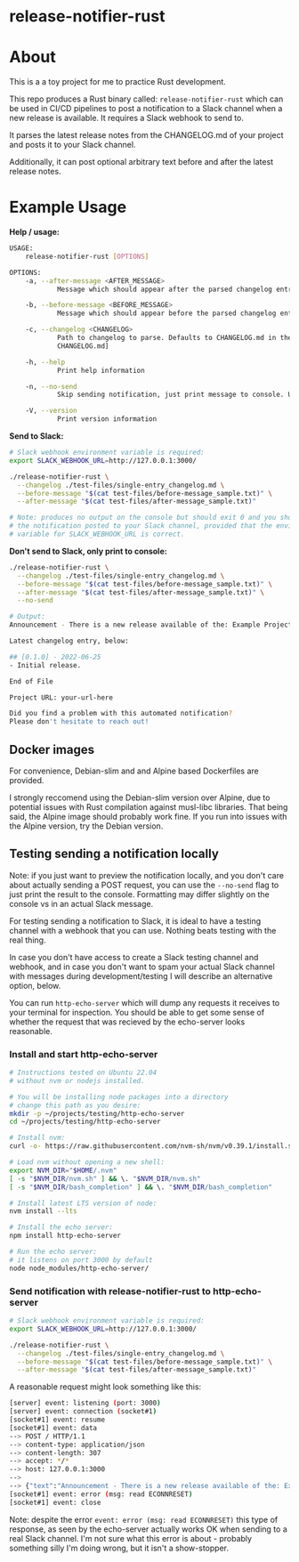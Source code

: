 # release-notifier-rust

# About

This is a a toy project for me to practice Rust development.

This repo produces a Rust binary called: `release-notifier-rust` which can
be used in CI/CD pipelines to post a notification to a Slack channel when
a new release is available. It requires a Slack webhook to send to.

It parses the latest release notes from the CHANGELOG.md of your project 
and posts it to your Slack channel. 

Additionally, it can post optional arbitrary text before and after the 
latest release notes.

# Example Usage

**Help / usage:**

```bash
USAGE:
    release-notifier-rust [OPTIONS]

OPTIONS:
    -a, --after-message <AFTER_MESSAGE>
            Message which should appear after the parsed changelog entry (optional) [default: ]

    -b, --before-message <BEFORE_MESSAGE>
            Message which should appear before the parsed changelog entry (optional) [default: ]

    -c, --changelog <CHANGELOG>
            Path to changelog to parse. Defaults to CHANGELOG.md in the current directory [default:
            CHANGELOG.md]

    -h, --help
            Print help information

    -n, --no-send
            Skip sending notification, just print message to console. Useful for debugging

    -V, --version
            Print version information
```

**Send to Slack:**

```bash
# Slack webhook environment variable is required:
export SLACK_WEBHOOK_URL=http://127.0.0.1:3000/

./release-notifier-rust \
  --changelog ./test-files/single-entry_changelog.md \
  --before-message "$(cat test-files/before-message_sample.txt)" \
  --after-message "$(cat test-files/after-message_sample.txt)"

# Note: produces no output on the console but should exit 0 and you should see
# the notification posted to your Slack channel, provided that the environment
# variable for SLACK_WEBHOOK_URL is correct.
```

**Don't send to Slack, only print to console:**

```bash
./release-notifier-rust \
  --changelog ./test-files/single-entry_changelog.md \
  --before-message "$(cat test-files/before-message_sample.txt)" \
  --after-message "$(cat test-files/after-message_sample.txt)" \
  --no-send

# Output:
Announcement - There is a new release available of the: Example Project

Latest changelog entry, below:

## [0.1.0] - 2022-06-25
- Initial release.

End of File

Project URL: your-url-here

Did you find a problem with this automated notification?
Please don't hesitate to reach out!
```

## Docker images

For convenience, Debian-slim and and Alpine based Dockerfiles are provided.

I strongly reccomend using the Debian-slim version over Alpine, due to 
potential issues with Rust compilation against musl-libc libraries.  That being
said, the Alpine image should probably work fine. If you run into issues
with the Alpine version, try the Debian version.

## Testing sending a notification locally

Note: if you just want to preview the notification locally, and you don't care 
about actually sending a POST request, you can use the `--no-send` flag
to just print the result to the console. Formatting may differ slightly on
the console vs in an actual Slack message. 

For testing sending a notification to Slack, it is ideal to have a testing 
channel with a webhook that you can use. Nothing beats testing with the real
thing.

In case you don't have access to create a Slack testing channel and webhook,
and in case you don't want to spam your actual Slack channel with messages 
during development/testing I will describe an alternative option, below.

You can run `http-echo-server` which will dump any requests it 
receives to your terminal for inspection. You should be able to get some sense
of whether the request that was recieved by the echo-server looks reasonable.

### Install and start http-echo-server

```bash
# Instructions tested on Ubuntu 22.04
# without nvm or nodejs installed.

# You will be installing node packages into a directory
# change this path as you desire:
mkdir -p ~/projects/testing/http-echo-server
cd ~/projects/testing/http-echo-server

# Install nvm:
curl -o- https://raw.githubusercontent.com/nvm-sh/nvm/v0.39.1/install.sh | bash

# Load nvm without opening a new shell:
export NVM_DIR="$HOME/.nvm"
[ -s "$NVM_DIR/nvm.sh" ] && \. "$NVM_DIR/nvm.sh"
[ -s "$NVM_DIR/bash_completion" ] && \. "$NVM_DIR/bash_completion"

# Install latest LTS version of node:
nvm install --lts

# Install the echo server:
npm install http-echo-server

# Run the echo server:
# it listens on port 3000 by default
node node_modules/http-echo-server/
```

### Send notification with release-notifier-rust to http-echo-server

```bash
# Slack webhook environment variable is required:
export SLACK_WEBHOOK_URL=http://127.0.0.1:3000/

./release-notifier-rust \
  --changelog ./test-files/single-entry_changelog.md \
  --before-message "$(cat test-files/before-message_sample.txt)" \
  --after-message "$(cat test-files/after-message_sample.txt)"
```

A reasonable request might look something like this:

```bash
[server] event: listening (port: 3000)
[server] event: connection (socket#1)
[socket#1] event: resume
[socket#1] event: data
--> POST / HTTP/1.1
--> content-type: application/json
--> content-length: 307
--> accept: */*
--> host: 127.0.0.1:3000
--> 
--> {"text":"Announcement - There is a new release available of the: Example Project\n\nLatest changelog entry, below:\n\n## [0.1.0] - 2022-06-25\n- Initial release.\n\nEnd of File\n\nProject URL: your-url-here\n\nDid you find a problem with this automated notification?\nPlease don't hesitate to reach out!\n"}
[socket#1] event: error (msg: read ECONNRESET)
[socket#1] event: close

```

Note: despite the error `event: error (msg: read ECONNRESET)` this type of 
response, as seen by the echo-server actually works OK when sending to a real
Slack channel. I'm not sure what this error is about - probably something silly
I'm doing wrong, but it isn't a show-stopper.